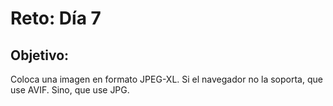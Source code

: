 # Reto: Día 7

## Objetivo:
Coloca una imagen en formato JPEG-XL. Si el navegador no la soporta, que use AVIF. Sino, que use JPG.